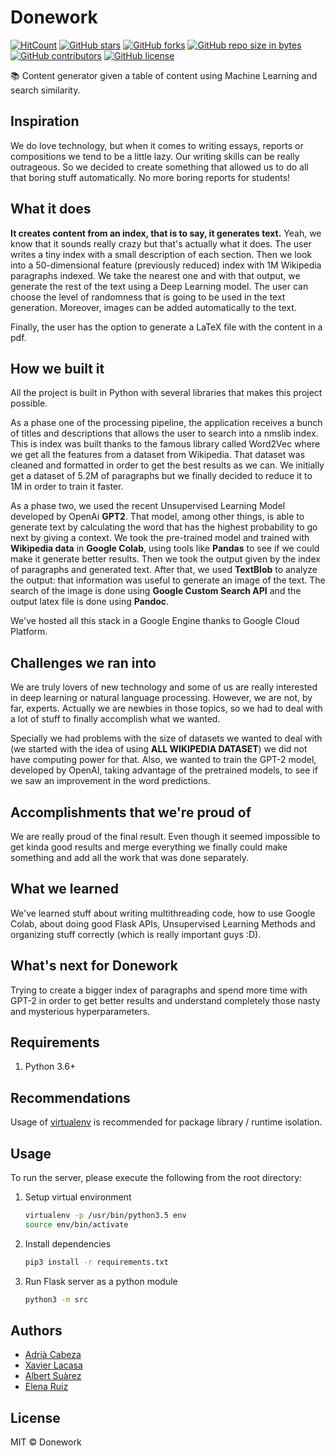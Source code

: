 # Donework

[![HitCount](http://hits.dwyl.io/AlbertSuarez/donework.svg)](http://hits.dwyl.io/AlbertSuarez/donework)
[![GitHub stars](https://img.shields.io/github/stars/AlbertSuarez/donework.svg)](https://GitHub.com/AlbertSuarez/donework/stargazers/)
[![GitHub forks](https://img.shields.io/github/forks/AlbertSuarez/donework.svg)](https://GitHub.com/AlbertSuarez/donework/network/)
[![GitHub repo size in bytes](https://img.shields.io/github/repo-size/AlbertSuarez/donework.svg)](https://github.com/AlbertSuarez/donework)
[![GitHub contributors](https://img.shields.io/github/contributors/AlbertSuarez/donework.svg)](https://GitHub.com/AlbertSuarez/donework/graphs/contributors/)
[![GitHub license](https://img.shields.io/github/license/AlbertSuarez/donework.svg)](https://github.com/AlbertSuarez/donework/blob/master/LICENSE)

📚 Content generator given a table of content using Machine Learning and search similarity.

## Inspiration
We do love technology, but when it comes to writing essays, reports or compositions we tend to be a little lazy. Our writing skills can be really outrageous. So we decided to create something that allowed us to do all that boring stuff automatically. No more boring reports for students!

## What it does
**It creates content from an index, that is to say, it generates text.** Yeah, we know that it sounds really crazy but that's actually what it does.
The user writes a tiny index with a small description of each section. Then we look into a 50-dimensional feature (previously reduced) index with 1M Wikipedia paragraphs indexed. We take the nearest one and with that output, we generate the rest of the text using a Deep Learning model. The user can choose the level of randomness that is going to be used in the text generation. Moreover,  images can be added automatically to the text.

Finally, the user has the option to generate a LaTeX file with the content in a pdf.

## How we built it

All the project is built in Python with several libraries that makes this project possible.

As a phase one of the processing pipeline, the application receives a bunch of titles and descriptions that allows the user to search into a nmslib index. This is index was built thanks to the famous library called Word2Vec where we get all the features from a dataset from Wikipedia. That dataset was cleaned and formatted in order to get the best results as we can. We initially get a dataset of 5.2M of paragraphs but we finally decided to reduce it to 1M in order to train it faster.

As a phase two, we used the recent Unsupervised Learning Model developed by OpenAi **GPT2**. That model, among other things, is able to generate text by calculating the word that has the highest probability to go next by giving a context. We took the pre-trained model and trained with **Wikipedia data** in **Google Colab**, using tools like **Pandas** to see if we could make it generate better results. Then we took the output given by the index of paragraphs and generated text.
After that, we used **TextBlob** to analyze the output: that information was useful to generate an image of the text. The search of the image is done using **Google Custom Search API** and the output latex file is done using **Pandoc**.

We've hosted all this stack in a Google Engine thanks to Google Cloud Platform.

## Challenges we ran into

We are truly lovers of new technology and some of us are really interested in deep learning or natural language processing. However, we are not, by far, experts. Actually we are newbies in those topics, so we had to deal with a lot of stuff to finally accomplish what we wanted.

Specially we had problems with the size of datasets we wanted to deal with (we started with the idea of using **ALL WIKIPEDIA DATASET**) we did not have computing power for that. Also, we wanted to train the GPT-2 model, developed by OpenAI, taking advantage of the pretrained models, to see if we saw an improvement in the word predictions.

## Accomplishments that we're proud of

We are really proud of the final result. Even though it seemed impossible to get kinda good results and merge everything we finally could make something and add all the work that was done separately.

## What we learned

We've learned stuff about writing multithreading code, how to use Google Colab, about doing good Flask APIs, Unsupervised Learning Methods and organizing stuff correctly (which is really important guys :D).

## What's next for Donework
Trying to create a bigger index of paragraphs and spend more time with GPT-2 in order to get better results and understand completely those nasty and mysterious hyperparameters.

## Requirements

1. Python 3.6+

## Recommendations

Usage of [virtualenv](https://realpython.com/blog/python/python-virtual-environments-a-primer/) is recommended
for package library / runtime isolation.

## Usage

To run the server, please execute the following from the root directory:

1. Setup virtual environment

    ```bash
    virtualenv -p /usr/bin/python3.5 env
    source env/bin/activate
    ```

2. Install dependencies

    ```bash
    pip3 install -r requirements.txt
    ```

4. Run Flask server as a python module

    ```bash
    python3 -m src
    ```

## Authors

- [Adrià Cabeza](https://github.com/adriacabeza)
- [Xavier Lacasa](https://github.com/xlacasa)
- [Albert Suàrez](https://github.com/AlbertSuarez)
- [Elena Ruiz](https://github.com/elena20ruiz)

## License

MIT © Donework
